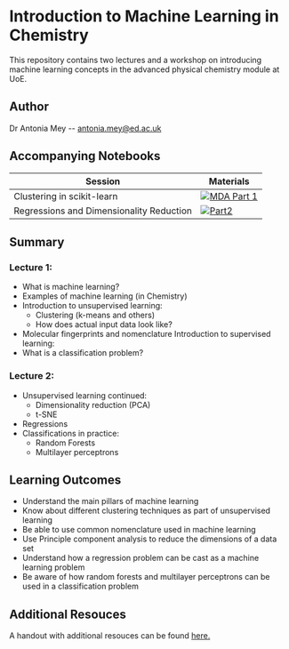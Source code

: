# Introduction to Machine Learning in Chemistry

This repository contains two lectures and a workshop on introducing machine learning concepts in the advanced physical chemistry module at UoE. 


## Author
Dr Antonia Mey -- antonia.mey@ed.ac.uk

## Accompanying Notebooks

| Session                 | Materials |
|-----------|-------------------------|
|Clustering in scikit-learn|[![MDA Part 1](https://colab.research.google.com/assets/colab-badge.svg)](https://colab.research.google.com/github/meyresearch/ML_for_chemistry/blob/main/notebooks/ML_concepts_clustering.ipynb)|
|Regressions and Dimensionality Reduction|[![Part2](https://colab.research.google.com/assets/colab-badge.svg)](https://colab.research.google.com/github/meyresearch/ML_for_chemistry/blob/main/notebooks/Machine_Learning_Chemistry_2.ipynb)

## Summary
### Lecture 1:
- What is machine learning?
- Examples of machine learning (in Chemistry)
- Introduction to unsupervised learning:
   - Clustering (k-means and others)
   - How does actual input data look like?
- Molecular fingerprints and nomenclature
Introduction to supervised learning:
- What is a classification problem?

### Lecture 2:
- Unsupervised learning continued:
   - Dimensionality reduction (PCA)
   - t-SNE
- Regressions
- Classifications in practice:
   - Random Forests
   - Multilayer perceptrons 


## Learning Outcomes
- Understand the main pillars of machine learning
- Know about different clustering techniques as part of unsupervised learning
- Be able to use common nomenclature used in machine learning
- Use Principle component analysis to reduce the dimensions of a data set
- Understand how a regression problem can be cast as a machine learning problem 
- Be aware of how random forests and multilayer perceptrons can be used in a classification problem



## Additional Resouces
A handout with additional resouces can be found [here.](https://github.com/meyresearch/ML_for_chemistry/blob/main/Handout.pdf)